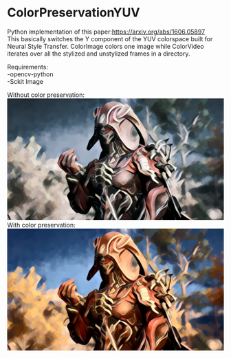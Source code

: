# ColorPreservationYUV
Python implementation of this paper:https://arxiv.org/abs/1606.05897 \
This basically switches the Y component of the YUV colorspace built for Neural Style Transfer. ColorImage colors one image while ColorVideo iterates over all the stylized and unstylized frames in a directory. 

Requirements: \
-opencv-python \
-Sckit Image

Without color preservation: \
![alt text](./06/06(old).png) \
With color preservation: \
![alt text](./06/06.jpg)
